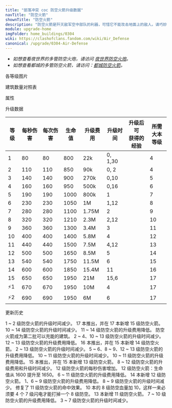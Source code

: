 ```yaml
---
title: "部落冲突 coc 防空火箭升级数据"
navTitle: "防空火箭"
shownTitle: "防空火箭"
description: "防空火箭是歼灭敌军空中部队的利器，可惜它不能攻击地面上的敌人。请巧妙部署防空火箭，最大限度保护您的领空。"
module: upgrade-home
imgFolder: home_buildings/0304
wiki: https://clashofclans.fandom.com/wiki/Air_Defense
canonical: /upgrade/0304-Air-Defense
---
```


- *如想查看夜世界的多管防空火炮，请访问 [夜世界防空火炮](/upgrade/1104-Firecrackers)。*
- *如想查看都城的多管防空火箭，请访问：[都城防空火箭](/upgrade/2203-Air-Defense)。*

<UnitInfo :folder="$frontmatter.imgFolder" imgSrc="Air_Defense15.png" :imgAlt="$frontmatter.navTitle" :description="$frontmatter.description" :isSmallImg="true" />

<SmallTitle>各等级图片</SmallTitle>

<Panel>
    <UnitImgGroup :folder="$frontmatter.imgFolder">
        <UnitImg imgTitle="1 级" imgSrc="Air_Defense1.png" />
        <UnitImg imgTitle="2 级" imgSrc="Air_Defense2.png" />
        <UnitImg imgTitle="3 级" imgSrc="Air_Defense3.png" />
        <UnitImg imgTitle="4 级" imgSrc="Air_Defense4.png" />
        <UnitImg imgTitle="5 级" imgSrc="Air_Defense5.png" />
        <UnitImg imgTitle="6 级" imgSrc="Air_Defense6.png" />
        <UnitImg imgTitle="7 级" imgSrc="Air_Defense7.png" />
        <UnitImg imgTitle="8 级" imgSrc="Air_Defense8.png" />
        <UnitImg imgTitle="9 级" imgSrc="Air_Defense9.png" />
        <UnitImg imgTitle="10 级" imgSrc="Air_Defense10.png" />
        <UnitImg imgTitle="11 级" imgSrc="Air_Defense11.png" />
        <UnitImg imgTitle="12 级" imgSrc="Air_Defense12.png" />
        <UnitImg imgTitle="13 级" imgSrc="Air_Defense13.png" />
        <UnitImg imgTitle="14 级" imgSrc="Air_Defense14.png" />
        <UnitImg imgTitle="15 级" imgSrc="Air_Defense15.png" />
    </UnitImgGroup>
</Panel>

<SmallTitle>建筑数量对照表</SmallTitle>

<BuildingNum>
    <BuildingNumRow title="大本等级" num="1 - 3, 4 - 5, 6, 7 - 8, 9 - 17" />
    <BuildingNumRow title="建筑数量" num="    0,     1, 2,     3,      4" />
</BuildingNum>

<SmallTitle>属性</SmallTitle>

<UnitProperties>
    <UnitProperty pKey="占地面积" pValue="3×3" />
    <UnitProperty pKey="判定面积" pValue="2×2" :isJudgeSquare="true" />
    <UnitProperty pKey="伤害类型" pValue="单体伤害" />
    <UnitProperty pKey="攻击的目标" pValue="仅空中目标" />
    <UnitProperty pKey="射程" pValue="10 格" />
    <UnitProperty pKey="攻速" pValue="1 秒/次" />
</UnitProperties>

<SmallTitle>升级数据</SmallTitle>

<script setup>
const tableExtraInfo = [
    {
        "column": 4,
        "type": "cost",
        "gpClass": "building",
        "icon": "Gold"
    },
    {
        "column": 5,
        "type": "time",
        "gpClass": "building"
    },
    {
        "column": 6,
        "type": "exp",
        "icon": "Exp"
    }
];
</script>

<UnitTable :tableExtraInfo="tableExtraInfo">

| 等级 | 每秒伤害 | 每次伤害 | 生命值 | 升级费用 |  升级时间  |升级后可<br>获得的经验| 所需<br>大本等级 |
| ---- |   ---   |   ---   |   ---  |   ---   |    ---    |        ---          |       ---      |
|   1  |    80   |    80   |   800  |   22k   |   0, 1,30 |                     |        4       |
|   2  |   110   |   110   |   850  |   90k   |   0, 2    |                     |        4       |
|   3  |   140   |   140   |   900  |  270k   |   0,10    |                     |        5       |
|   4  |   160   |   160   |   950  |  500k   |   0,16    |                     |        6       |
|   5  |   190   |   190   |  1000  |  800k   |   1       |                     |        7       |
|   6  |   230   |   230   |  1050  |    1M   |   1,12    |                     |        8       |
|   7  |   280   |   280   |  1100  | 1.75M   |   2       |                     |        9       |
|   8  |   320   |   320   |  1210  |  2.3M   |   2,12    |                     |       10       |
|   9  |   360   |   360   |  1300  |  3.4M   |   3       |                     |       11       |
|  10  |   400   |   400   |  1400  |  5.8M   |   4       |                     |       12       |
|  11  |   440   |   440   |  1500  |  7.5M   |   4,12    |                     |       13       |
|  12  |   500   |   500   |  1650  |  8.5M   |   5       |                     |       14       |
|  13  |   540   |   540   |  1750  | 11.5M   |   6       |                     |       15       |
|  14  |   600   |   600   |  1850  | 15.4M   |  11       |                     |       16       |
|  15  |   650   |   650   |  1950  |   21M   |  15,6     |                     |       17       |
| ⚡1  |   670   |   670   |  1950  |   10M   |   4       |                     |       17       |
| ⚡2  |   690   |   690   |  1950  |    6M   |   6       |                     |       17       |
</UnitTable>

<SmallTitle>更新历史</SmallTitle>

<Timeline>
    <TimelineItem date="2025/02/10">
        <TimelineRow>1 ~ 2 级防空火箭的升级时间减少。</TimelineRow>
    </TimelineItem>
    <TimelineItem date="2024/11/25">
        <TimelineRow>17 本推出，并在 17 本新增 15 级防空火箭。</TimelineRow>
        <TimelineRow>10 ~ 14 级防空火箭的升级时间减少。</TimelineRow>
        <TimelineRow>11 ~ 14 级防空火箭的升级费用降低。</TimelineRow>
        <TimelineRow>防空火箭成为第二批可以充能的建筑。</TimelineRow>
    </TimelineItem>
    <TimelineItem date="2024/06/18">
        <TimelineRow>2 ~ 4、10 ~ 13 级防空火箭的升级时间减少。</TimelineRow>
        <TimelineRow>12 ~ 13 级防空火箭的升级费用降低。</TimelineRow>
    </TimelineItem>
    <TimelineItem date="2023/12/12">
        <TimelineRow>16 本推出，并在 15 本新增 14 级防空火箭。</TimelineRow>
        <TimelineRow>2 ~ 13 级防空火箭的升级时间减少。</TimelineRow>
        <TimelineRow>5 ~ 6、8 ~ 9、12 ~ 13 级防空火箭的升级费用降低。</TimelineRow>
    </TimelineItem>
    <TimelineItem date="2023/06/12">
        <TimelineRow>10 ~ 11 级防空火箭的升级时间减少。</TimelineRow>
        <TimelineRow>10 ~ 11 级防空火箭的升级费用降低。</TimelineRow>
    </TimelineItem>
    <TimelineItem date="2022/10/10">
        <TimelineRow>15 本推出，并在 15 本新增 13 级防空火箭。</TimelineRow>
        <TimelineRow>8 ~ 12 级防空火箭的升级费用和升级时间减少。</TimelineRow>
    </TimelineItem>
    <TimelineItem date="2022/09/13">
        <TimelineRow>12 级防空火箭的每秒伤害增加。</TimelineRow>
    </TimelineItem>
    <TimelineItem date="2022/05/02">
        <TimelineRow>12 级防空火箭：生命值从 1600 提升至 1650。</TimelineRow>
    </TimelineItem>
    <TimelineItem date="2021/12/09">
        <TimelineRow>6 ~ 11 级防空火箭的升级费用降低。</TimelineRow>
    </TimelineItem>
        <TimelineItem date="2021/06/15">
        <TimelineRow>14 本新增 12 级防空火箭。</TimelineRow>
    </TimelineItem>
    <TimelineItem date="2021/04/12">
        <TimelineRow>1、6 ~ 9 级防空火箭的升级费用降低。</TimelineRow>
        <TimelineRow>8 ~ 9 级防空火箭的升级时间减少。</TimelineRow>
    </TimelineItem>
    <TimelineItem date="2021/01/20">
        <TimelineRow>修复了 11 级防空火箭的命中效果。</TimelineRow>
    </TimelineItem>
    <TimelineItem date="2020/10/12">
        <TimelineRow>10 本的 8 级防空血量加 10，这样一来必须要 4 个 7 级闪电才能打掉一个 8 级防空。</TimelineRow>
    </TimelineItem>
    <TimelineItem date="2019/12/09">
        <TimelineRow>13 本新增 11 级防空火箭。</TimelineRow>
    </TimelineItem>
        <TimelineItem date="2019/04/02">
        <TimelineRow>7 ~ 10 级防空火箭的升级费用降低。</TimelineRow>
        <TimelineRow>3 ~ 7 级防空火箭的升级时间减少。</TimelineRow>
    </TimelineItem>
    <TimelineItem :historyBottom="true" />
</Timeline>